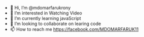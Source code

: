 - 👋 Hi, I’m @mdomarfarukrony
- 👀 I’m interested in Watching Video
- 🌱 I’m currently learning javaScript
- 💞️ I’m looking to collaborate on learing code
- 📫 How to reach me https://facebook.com/MDOMARFARUK11

<!---
mdomarfarukrony/mdomarfarukrony is a ✨ special ✨ repository because its `README.md` (this file) appears on your GitHub profile.
You can click the Preview link to take a look at your changes.
--->
